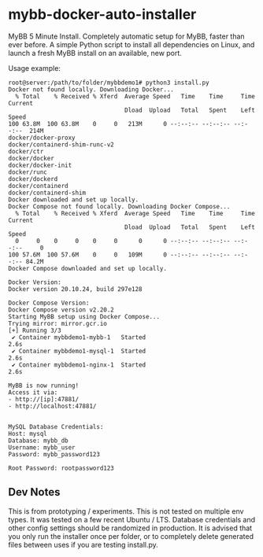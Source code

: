 # mybb-docker-auto-installer
MyBB 5 Minute Install. Completely automatic setup for MyBB, faster than ever before. A simple Python script to install all dependencies on Linux, and launch a fresh MyBB install on an available, new port.

Usage example:
```
root@server:/path/to/folder/mybbdemo1# python3 install.py
Docker not found locally. Downloading Docker...
  % Total    % Received % Xferd  Average Speed   Time    Time     Time  Current
                                 Dload  Upload   Total   Spent    Left  Speed
100 63.8M  100 63.8M    0     0   213M      0 --:--:-- --:--:-- --:--:--  214M
docker/docker-proxy
docker/containerd-shim-runc-v2
docker/ctr
docker/docker
docker/docker-init
docker/runc
docker/dockerd
docker/containerd
docker/containerd-shim
Docker downloaded and set up locally.
Docker Compose not found locally. Downloading Docker Compose...
  % Total    % Received % Xferd  Average Speed   Time    Time     Time  Current
                                 Dload  Upload   Total   Spent    Left  Speed
  0     0    0     0    0     0      0      0 --:--:-- --:--:-- --:--:--     0
100 57.6M  100 57.6M    0     0   109M      0 --:--:-- --:--:-- --:--:-- 84.2M
Docker Compose downloaded and set up locally.

Docker Version:
Docker version 20.10.24, build 297e128

Docker Compose Version:
Docker Compose version v2.20.2
Starting MyBB setup using Docker Compose...
Trying mirror: mirror.gcr.io
[+] Running 3/3
 ✔ Container mybbdemo1-mybb-1   Started                                                                                                                                                                                                                                                                                                                                                               2.6s 
 ✔ Container mybbdemo1-mysql-1  Started                                                                                                                                                                                                                                                                                                                                                               2.6s 
 ✔ Container mybbdemo1-nginx-1  Started                                                                                                                                                                                                                                                                                                                                                               2.6s 

MyBB is now running!
Access it via:
- http://[ip]:47881/
- http://localhost:47881/


MySQL Database Credentials:
Host: mysql
Database: mybb_db
Username: mybb_user
Password: mybb_password123

Root Password: rootpassword123
```

## Dev Notes

This is from prototyping / experiments. This is not tested on multiple env types. It was tested on a few recent Ubuntu / LTS. Database credentials and other config settings should be randomized in production. It is advised that you only run the installer once per folder, or to completely delete generated files between uses if you are testing install.py.
